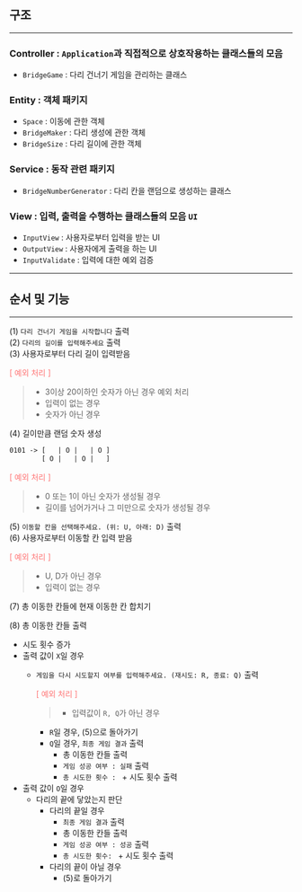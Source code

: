 ## 구조

---
### Controller : `Application`과 직접적으로 상호작용하는 클래스들의 모음
- `BridgeGame` : 다리 건너기 게임을 관리하는 클래스

### Entity : 객체 패키지
- `Space` : 이동에 관한 객체
- `BridgeMaker` : 다리 생성에 관한 객체
- `BridgeSize` : 다리 길이에 관한 객체

### Service : 동작 관련 패키지
- `BridgeNumberGenerator` : 다리 칸을 랜덤으로 생성하는 클래스

### View : 입력, 출력을 수행하는 클래스들의 모음 `UI`
- `InputView` : 사용자로부터 입력을 받는 UI
- `OutputView` : 사용자에게 출력을 하는 UI
- `InputValidate` : 입력에 대한 예외 검증


---
## 순서 및 기능

---
(1) `다리 건너기 게임을 시작합니다` 출력 <br>
(2) `다리의 길이를 입력해주세요` 출력 <br>
(3) 사용자로부터 다리 길이 입력받음 <br>
<p style="color: #FF7575">
[ 예외 처리 ] <br>
</p>

>- 3이상 20이하인 숫자가 아닌 경우 예외 처리
>- 입력이 없는 경우
>- 숫자가 아닌 경우


(4) 길이만큼 랜덤 숫자 생성 <br>
```html
0101 -> [   | O |   | O ]
        [ O |   | O |   ]
```
<p style="color: #FF7575">
[ 예외 처리 ] <br>
</p>

>- 0 또는 1이 아닌 숫자가 생성될 경우 <br>
>- 길이를 넘어가거나 그 미만으로 숫자가 생성될 경우 <br>


(5) `이동할 칸을 선택해주세요. (위: U, 아래: D)` 출력 <br>
(6) 사용자로부터 이동할 칸 입력 받음
<p style="color: #FF7575">
[ 예외 처리 ] <br>
</p>

>- U, D가 아닌 경우 <br>
>- 입력이 없는 경우 <br>

(7) 총 이동한 칸들에 현재 이동한 칸 합치기

(8) 총 이동한 칸들 출력 <br>
- 시도 횟수 증가
- 출력 값이 `X`일 경우
  - `게임을 다시 시도할지 여부를 입력해주세요. (재시도: R, 종료: Q)` 출력
    <p style="color: #FF7575"> [ 예외 처리 ]
    </p>
    
    >- 입력값이 `R, Q`가 아닌 경우
    - `R`일 경우, (5)으로 돌아가기
    - `Q`일 경우, `최종 게임 결과` 출력
      - 총 이동한 칸들 출력
      - `게임 성공 여부 : 실패` 출력
      - `총 시도한 횟수 : ` + 시도 횟수 출력
- 출력 값이 `O`일 경우
  - 다리의 끝에 닿았는지 판단
    - 다리의 끝일 경우
      - `최종 게임 결과` 출력
      - 총 이동한 칸들 출력
      - `게임 성공 여부 : 성공` 출력
      - `총 시도한 횟수: ` + 시도 횟수 출력
    - 다리의 끝이 아닐 경우
      - (5)로 돌아가기